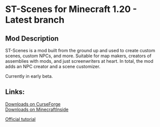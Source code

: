 ST-Scenes for Minecraft 1.20 - Latest branch
============================================

## Mod Description

ST-Scenes is a mod built from the ground up and used to create custom scenes, custom NPCs, and more. Suitable for map makers,
creators of assemblies with mods, and just screenwriters at heart. In total, the mod adds an NPC creator and a scene customizer.

Currently in early beta.

## Links:
[Downloads on CurseForge](https://legacy.curseforge.com/minecraft/mc-mods/st-scenes)   
[Downloads on MinecraftInside](https://minecraft-inside.ru/mods/171244-st-scenes.html)

[Official tutorial](https://youtu.be/vRN5HDVRZwI)